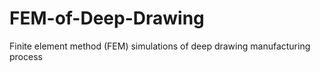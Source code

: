 # FEM-of-Deep-Drawing
Finite element method (FEM) simulations of deep drawing manufacturing process
